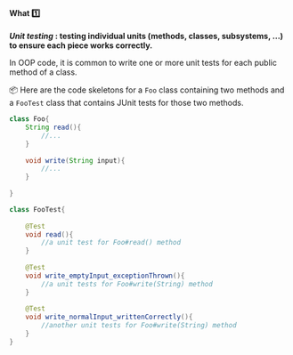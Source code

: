 <div id="title">

#### What :one:

</div>

<div id="body">

**_Unit testing_ : testing individual units (methods, classes, subsystems, ...) to ensure each piece works correctly.**
 
In OOP code, it is common to write one or more unit tests for each public method of a class.

<tip-box> 

:package: Here are the code skeletons for a `Foo` class containing two methods and a `FooTest` class that contains JUnit tests for those two methods.

```java
class Foo{
    String read(){
        //...
    }
    
    void write(String input){
        //...
    }
    
}

class FooTest{
    
    @Test
    void read(){
        //a unit test for Foo#read() method
    }
    
    @Test
    void write_emptyInput_exceptionThrown(){
        //a unit tests for Foo#write(String) method
    }  
    
    @Test
    void write_normalInput_writtenCorrectly(){
        //another unit tests for Foo#write(String) method
    }
}
```
</tip-box>



</div>

<div id="extras">
  <include src="resources.md" />
</div>

</div>
